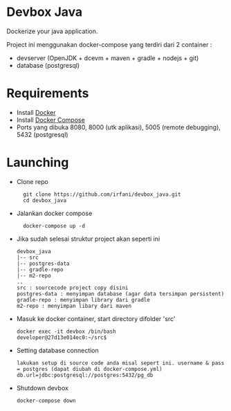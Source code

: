 # Devbox Java

Dockerize your java application.

Project ini menggunakan docker-compose yang terdiri dari 2 container :
- devserver (OpenJDK + dcevm + maven + gradle + nodejs + git)
- database (postgresql)


# Requirements
- Install [Docker](https://docs.docker.com/engine/installation/)
- Install [Docker Compose](https://docs.docker.com/compose/install/) 
- Ports yang dibuka 8080, 8000 (utk aplikasi), 5005 (remote debugging), 5432 (postgresql)

# Launching
- Clone repo 

        git clone https://github.com/irfani/devbox_java.git
        cd devbox_java

- Jalankan docker compose

        docker-compose up -d
                
- Jika sudah selesai struktur project akan seperti ini

      devbox_java
      |-- src
      |-- postgres-data
      |-- gradle-repo
      |-- m2-repo
	  ..
	  src : sourcecode project copy disini
	  postgres-data : menyimpan database (agar data tersimpan persistent)
	  gradle-repo : menyimpan library dari gradle
	  m2-repo : menyimpan libary dari maven
	  
      
- Masuk ke docker container, start directory difolder 'src' 

      docker exec -it devbox /bin/bash
	  developer@27d13e014ec0:~/src$

- Setting database connection

      lakukan setup di source code anda misal sepert ini. username & pass = postgres (dapat diubah di docker-compose.yml)
	  db.url=jdbc:postgresql://postgres:5432/pg_db 
	  	 
- Shutdown devbox

      docker-compose down
	



